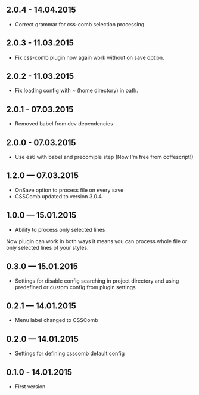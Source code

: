 ## 2.0.4 - 14.04.2015
* Correct grammar for css-comb selection processing.

## 2.0.3 - 11.03.2015
* Fix css-comb plugin now again work without on save option.

## 2.0.2 - 11.03.2015
* Fix loading config with ~ (home directory) in path.

## 2.0.1 - 07.03.2015
* Removed babel from dev dependencies

## 2.0.0 - 07.03.2015
* Use es6 with babel and precomiple step (Now I'm free from coffescript!)

## 1.2.0 — 07.03.2015
* OnSave option to process file on every save
* CSSComb updated to version 3.0.4

## 1.0.0 — 15.01.2015
* Ability to process only selected lines

Now plugin can work in both ways it means you can process whole file or only selected lines of your styles.

## 0.3.0 — 15.01.2015
* Settings for disable config searching in project directory and using predefined or custom config from plugin settings

## 0.2.1 — 14.01.2015
* Menu label changed to CSSComb

## 0.2.0 — 14.01.2015
* Settings for defining csscomb default config

## 0.1.0 - 14.01.2015
* First version
